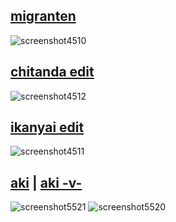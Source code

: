 
## [migranten](https://drive.google.com/file/d/1gA8zKPlkKxJrXOBcziaoCZQCwu3aLCnh/view?usp=sharing)
![screenshot4510](https://user-images.githubusercontent.com/111258721/184566667-56ed2d2d-75d5-4966-be8e-a90da4c7146d.jpg)
## [chitanda edit](https://drive.google.com/file/d/1YfJUrWgJdGFhIYM8U7M3c6HZLBSwzaXV/view?usp=sharing)
![screenshot4512](https://user-images.githubusercontent.com/111258721/184566856-4626c44a-66ae-4f4e-8603-bce14089c3da.jpg)
## [ikanyai edit](https://drive.google.com/file/d/1-cJFsBV2OyJyMMqPZRsBGBgZ4xe6rSKF/view?usp=sharing)
![screenshot4511](https://user-images.githubusercontent.com/111258721/184567075-fc0aedab-85c4-48fd-9c6b-1432e1450f6e.jpg)
## [aki](https://drive.google.com/file/d/1zk6XRAPOfWCt9x9DBgfURgsek35ZNk7S/view?usp=sharing) | [aki -v-](https://drive.google.com/file/d/1R7Ed_Yy_oS3bdM2R8ujfHIe_uhTfVTDg/view?usp=sharing)
 ![screenshot5521](https://user-images.githubusercontent.com/111258721/184567413-87ee0d32-5b3a-47a5-a8ef-afcde7b0dc60.jpg)  ![screenshot5520](https://user-images.githubusercontent.com/111258721/184567310-f6bfbe78-bea6-4c24-842b-929d6bfe25c3.jpg) 
